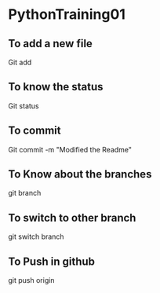 # PythonTraining01
## To add a new file
  Git add <File Name>
## To know the status
  Git status
## To commit
  Git commit -m "Modified the Readme"
## To Know about the branches
  git branch
## To switch to other branch
  git switch branch <other branch>
## To Push in github
  git push origin <branchname>
